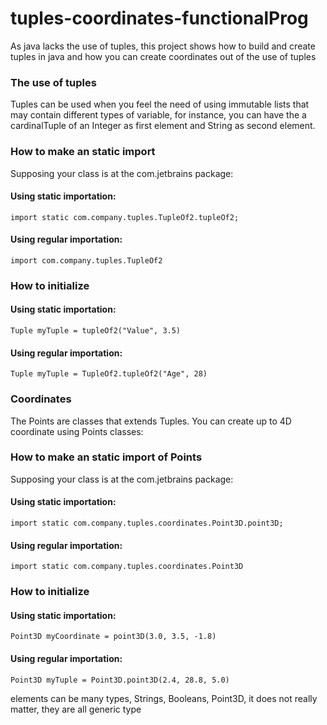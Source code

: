 # tuples-coordinates-functionalProg
As java lacks the use of tuples, this project shows how to build and create tuples in java and how you can create coordinates out of the use of tuples


<h3>The use of tuples</h3>
<p backgraound="silver">
  Tuples can be used when you feel the need of using immutable lists that may contain different types of variable,
  for instance, you can have the a cardinalTuple of an Integer as first element and String as second element.
<p>

<h3>How to make an static import</h3>

Supposing your class is at the com.jetbrains package:
<h4>Using static importation:</h4>
<code>import static com.company.tuples.TupleOf2.tupleOf2;</code>

<h4>Using regular importation:</h4>
<code>import com.company.tuples.TupleOf2</code>

<h3>How to initialize</h3>
<h4>Using static importation:</h4>
<code>Tuple myTuple = tupleOf2("Value", 3.5)</code>

<h4>Using regular importation:</h4>
<code>Tuple myTuple = TupleOf2.tupleOf2("Age", 28)</code>

<h3> Coordinates</h3>
<p backgraound="silver">
  The Points are classes that extends Tuples. You can create up to 4D coordinate using Points classes:
<p>

<h3>How to make an static import of Points</h3>

Supposing your class is at the com.jetbrains package:
<h4>Using static importation:</h4>
<code>import static com.company.tuples.coordinates.Point3D.point3D;</code>

<h4>Using regular importation:</h4>
<code>import static com.company.tuples.coordinates.Point3D</code>

<h3>How to initialize</h3>
<h4>Using static importation:</h4>
<code>Point3D myCoordinate = point3D(3.0, 3.5, -1.8)</code>

<h4>Using regular importation:</h4>
<code>Point3D myTuple = Point3D.point3D(2.4, 28.8, 5.0)</code><br/>


elements can be many types, Strings, Booleans, Point3D, it does not really matter, they are all generic type
